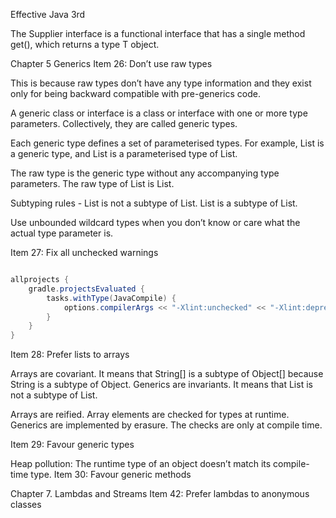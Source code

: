 Effective Java 3rd

The Supplier interface is a functional interface that has a single method get(), which returns a type T object.

Chapter 5 Generics
Item 26: Don’t use raw types

This is because raw types don’t have any type information and they exist only for being backward compatible with pre-generics code.

A generic class or interface is a class or interface with one or more type parameters. Collectively, they are called generic types.

Each generic type defines a set of parameterised types.  For example, List<E> is a generic type, and List<String> is a parameterised type of List<E>.

The raw type is the generic type without any accompanying type parameters. The raw type of List<E> is List.

Subtyping rules - List<String> is not a subtype of List<Object>. List<String> is a subtype of List.

Use unbounded wildcard types when you don’t know or care what the actual type parameter is.

Item 27: Fix all unchecked warnings

``` java

allprojects {
    gradle.projectsEvaluated {
        tasks.withType(JavaCompile) {
            options.compilerArgs << "-Xlint:unchecked" << "-Xlint:deprecation"
        }
    }
}

```

Item 28: Prefer lists to arrays

Arrays are covariant. It means that String[] is a subtype of Object[] because String is a subtype of Object.
Generics are invariants. It means that List<String> is not a subtype of List<Object>.

Arrays are reified. Array elements are checked for types at runtime. Generics are implemented by erasure. The checks are only at compile time.

Item 29: Favour generic types

Heap pollution: The runtime type of an object doesn’t match its compile-time type.
Item 30: Favour generic methods

Chapter 7. Lambdas and Streams
Item 42: Prefer lambdas to anonymous classes
